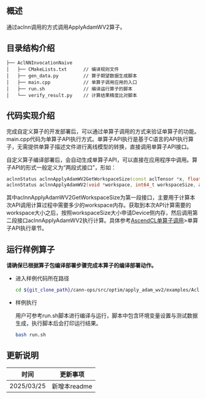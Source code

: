 ## 概述

通过aclnn调用的方式调用ApplyAdamWV2算子。

## 目录结构介绍
``` 
├── AclNNInvocationNaive
│   ├── CMakeLists.txt      // 编译规则文件
│   ├── gen_data.py         // 算子期望数据生成脚本
│   ├── main.cpp            // 单算子调用应用的入口
│   ├── run.sh              // 编译运行算子的脚本
│   └── verify_result.py    // 计算结果精度比对脚本
``` 
## 代码实现介绍
完成自定义算子的开发部署后，可以通过单算子调用的方式来验证单算子的功能。main.cpp代码为单算子API执行方式。单算子API执行是基于C语言的API执行算子，无需提供单算子描述文件进行离线模型的转换，直接调用单算子API接口。    

自定义算子编译部署后，会自动生成单算子API，可以直接在应用程序中调用。算子API的形式一般定义为“两段式接口”，形如：
   ```cpp    
   aclnnStatus aclnnApplyAdamWV2GetWorkspaceSize(const aclTensor *x, float scale, const aclTensor *out, uint64_t workspaceSize, aclOpExecutor **executor);
   aclnnStatus aclnnApplyAdamWV2(void *workspace, int64_t workspaceSize, aclOpExecutor **executor, aclrtStream stream);
   ```
其中aclnnApplyAdamWV2GetWorkspaceSize为第一段接口，主要用于计算本次API调用计算过程中需要多少的workspace内存。获取到本次API计算需要的workspace大小之后，按照workspaceSize大小申请Device侧内存，然后调用第二段接口aclnnApplyAdamWV2执行计算。具体参考[AscendCL单算子调用](https://hiascend.com/document/redirect/CannCommunityAscendCInVorkSingleOp)>单算子API执行章节。

## 运行样例算子
  **请确保已根据算子包编译部署步骤完成本算子的编译部署动作。**
  
  - 进入样例代码所在路径
  
    ```bash
    cd ${git_clone_path}/cann-ops/src/optim/apply_adam_wv2/examples/AclNNInvocationNaive
    ```
  
  - 样例执行
    
    用户可参考run.sh脚本进行编译与运行，脚本中包含环境变量设置与测试数据生成，执行脚本后会打印运行结果。
    
    ```bash
    bash run.sh
    ```

## 更新说明

| 时间         | 更新事项     |
|------------| ------------ |
| 2025/03/25 | 新增本readme |